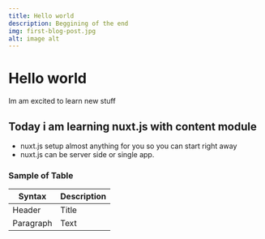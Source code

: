 ```yaml
---
title: Hello world
description: Beggining of the end
img: first-blog-post.jpg
alt: image alt
---
```


# Hello world
Im am excited to learn new stuff

## Today i am learning nuxt.js with content module
- nuxt.js setup almost anything for you so you can start right away
- nuxt.js can be server side or single app.

### Sample of Table
| Syntax | Description |
| ----------- | ----------- |
| Header | Title |
| Paragraph | Text |
